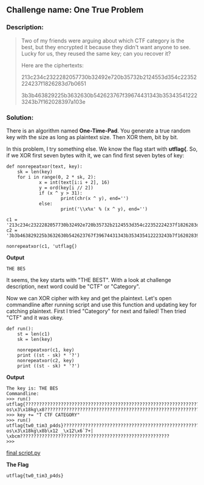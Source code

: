 ## Challenge name:	One True Problem

### Description:
> Two of my friends were arguing about which CTF category is the best, but they encrypted it because they didn't want anyone to see. Lucky for us, they reused the same key; can you recover it?
> 
> Here are the ciphertexts:
> 
> 213c234c2322282057730b32492e720b35732b2124553d354c22352224237f1826283d7b0651
> 
> 3b3b463829225b3632630b542623767f39674431343b353435412223243b7f162028397a103e

### Solution:

There is an algorithm named **One-Time-Pad**. You generate a true random key with the size as long as plaintext size. Then XOR them, bit by bit.

In this problem, I try something else. We know the flag start with **utflag{**. So, if we XOR first seven bytes with it, we can find first seven bytes of key:

    def nonrepeatxor(text, key):
        sk = len(key)
        for i in range(0, 2 * sk, 2):
                x = int(text[i:i + 2], 16)
                y = ord(key[i // 2])
                if (x ^ y > 31):
                        print(chr(x ^ y), end='')
                else:
                        print('\\x%x' % (x ^ y), end='')

    c1 = '213c234c2322282057730b32492e720b35732b2124553d354c22352224237f1826283d7b0651'
    c2 = '3b3b463829225b3632630b542623767f39674431343b353435412223243b7f162028397a103e'

    nonrepeatxor(c1, 'utflag{)

**Output**

    THE BES

It seems, the key starts with "THE BEST". With a look at challenge description, next word could be "CTF" or "Category". 

Now we can XOR cipher with key and get the plaintext. Let's open commandline after running script and use this function and updating key for catching plaintext. First I tried "Category" for next and failed! Then tried "CTF" and it was okey.

    def run():
        st = len(c1)
        sk = len(key)

        nonrepeatxor(c1, key)
        print ((st - sk) * '?')
        nonrepeatxor(c2, key)
        print ((st - sk) * '?')

**Output**
	
    The key is: THE BES
    Commandline:
    >>> run()
    utflag{?????????????????????????????????????????????????????????????????????
    os\x3\x18kg\x8?????????????????????????????????????????????????????????????????????
    >>> key += "T CTF CATEGORY"
    >>> run()
    utflag{tw0_tim3_p4ds}???????????????????????????????????????????????????????
    os\x3\x18kg\x8b\x12 _\x12\x6`7+| \xbcm???????????????????????????????????????????????????????
    >>> 

[final script.py](./script.py)

**The Flag**

    utflag{tw0_tim3_p4ds}
